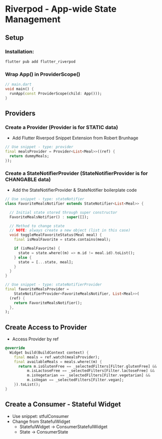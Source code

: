 # Riverpod - App-wide State Management

## Setup

### Installation:
```bash
flutter pub add flutter_riverpod
```

### Wrap App() in ProviderScope()
```dart
// main.dart
void main() {
  runApp(const ProviderScope(child: App()));
}
```
## Providers

### Create a Provider (Provider is for STATIC data)
- Add Flutter Riverpod Snippet Extension from Robert Brunhage
```dart
// Use snippet - type: provider
final mealsProvider = Provider<List<Meal>>((ref) {
  return dummyMeals;
});
```

### Create a StateNotifierProvider (StateNotifierProvider is for CHANGABLE data)
- Add the StateNotifierProvider & StateNotifier boilerplate code
```dart
// Use snippet - type: stateNotifier
class FavoriteMealsNotifier extends StateNotifier<List<Meal>> {

  // Initial state stored through super constructor
  FavoriteMealsNotifier() : super([]);

  // Method to change state
  // NOTE: always create a new object (list in this case)
  void toggleMealFavoriteStatus(Meal meal) {
    final isMealFavorite = state.contains(meal);

    if (isMealFavorite) {
      state = state.where((m) => m.id != meal.id).toList();
    } else {
      state = [...state, meal];
    }
  }
}

// Use snippet - type: stateNotifierProvider
final favoriteMealsProvider =
    StateNotifierProvider<FavoriteMealsNotifier, List<Meal>>(
  (ref) {
    return FavoriteMealsNotifier();
  },
);
```


## Create Access to Provider
- Access Provider by ref
```dart
@override
  Widget build(BuildContext context) {
    final meals = ref.watch(mealsProvider);
    final availableMeals = meals.where((m) {
      return m.isGlutenFree == _selectedFilters[Filter.glutenFree] &&
          m.isLactoseFree == _selectedFilters[Filter.lactoseFree] &&
          m.isVegetarian == _selectedFilters[Filter.vegetarian] &&
          m.isVegan == _selectedFilters[Filter.vegan];
    }).toList();
}
```

## Create a Consumer - Stateful Widget
- Use snippet: stfulConsumer
- Change from StatefulWidget
  - StatefulWidget -> ConsumerStatefulWidget
  - State -> ConsumerState

  

